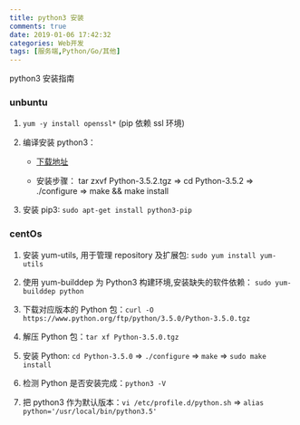 ```yaml
---
title: python3 安装
comments: true
date: 2019-01-06 17:42:32
categories: Web开发
tags: [服务端,Python/Go/其他]
---
```


python3 安装指南

<!--more-->

### unbuntu

1. `yum -y install openssl*` (pip 依赖 ssl 环境)

2. 编译安装 python3：

   - [下载地址](https://www.python.org/ftp/python/)

   - 安装步骤： tar zxvf Python-3.5.2.tgz => cd Python-3.5.2 => ./configure => make && make install

3. 安装 pip3: `sudo apt-get install python3-pip`

### centOs

1. 安装 yum-utils, 用于管理 repository 及扩展包: `sudo yum install yum-utils`

2. 使用 yum-builddep 为 Python3 构建环境,安装缺失的软件依赖： `sudo yum-builddep python`

3. 下载对应版本的 Python 包：`curl -O https://www.python.org/ftp/python/3.5.0/Python-3.5.0.tgz`

4. 解压 Python 包：`tar xf Python-3.5.0.tgz`

5. 安装 Python: `cd Python-3.5.0` => `./configure` => `make` => `sudo make install`

6. 检测 Python 是否安装完成：`python3 -V`

7. 把 python3 作为默认版本：`vi /etc/profile.d/python.sh` => `alias python='/usr/local/bin/python3.5'`

